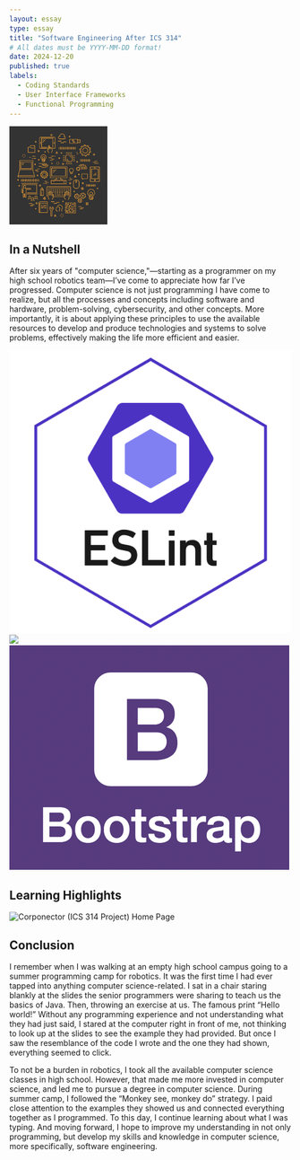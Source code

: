 ```yaml
---
layout: essay
type: essay
title: "Software Engineering After ICS 314"
# All dates must be YYYY-MM-DD format!
date: 2024-12-20
published: true
labels:
  - Coding Standards
  - User Interface Frameworks
  - Functional Programming
---
```


<img width="175px" class="rounded float-start pe-4" src="../img/reflection/cs.jpg">

## In a Nutshell
After six years of "computer science,"—starting as a programmer on my high school robotics team—I’ve come to appreciate how far I’ve progressed. Computer science is not just programming I have come to realize, but all the processes and concepts including software and hardware, problem-solving, cybersecurity, and other concepts. More importantly, it is about applying these principles to use the available resources to develop and produce technologies and systems to solve problems, effectively making the life more efficient and easier.

<p>
  <img class="img-fluid" src="../img/e28_coding-standards-reflection/eslint.png" />
  <img class="img-fluid" src="../img/reflection/react.jpg" />
  <img class="img-fluid" src="../img/e37_ui-frameworks/bootstrap-logo.png" />
</p>

## Learning Highlights

<img class="img-fluid" alt="Corponector (ICS 314 Project) Home Page" src="../img/corpo_proj/home_page.png" />






## Conclusion
I remember when I was walking at an empty high school campus going to a summer programming camp for robotics. It was the first time I had ever tapped into anything computer science-related. I sat in a chair staring blankly at the slides the senior programmers were sharing to teach us the basics of Java. Then, throwing an exercise at us. The famous print “Hello world!” Without any programming experience and not understanding what they had just said, I stared at the computer right in front of me, not thinking to look up at the slides to see the example they had provided. But once I saw the resemblance of the code I wrote and the one they had shown, everything seemed to click.

To not be a burden in robotics, I took all the available computer science classes in high school. However, that made me more invested in computer science, and led me to pursue a degree in computer science. During summer camp, I followed the “Monkey see, monkey do” strategy. I paid close attention to the examples they showed us and connected everything together as I programmed. To this day, I continue learning about what I was typing. And moving forward, I hope to improve my understanding in not only programming, but develop my skills and knowledge in computer science, more specifically, software engineering.